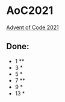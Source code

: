 # AoC2021
[Advent of Code 2021](https://adventofcode.com/2021)
## Done:
- 1 ** 
- 3 *
- 5 *
- 7 **
- 9 *
- 13 *
